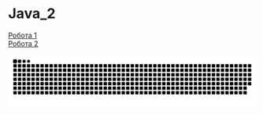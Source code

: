 # Java_2


 [Робота 1](https://github.com/BlackCNP/Java_2/tree/main/Lab_1)  
   [Робота 2](https://github.com/BlackCNP/Java_2/tree/main/Pr_4_v2)

<picture>
  <source media="(prefers-color-scheme: dark)" srcset="https://raw.githubusercontent.com/platane/platane/output/github-contribution-grid-snake-dark.svg">
  <source media="(prefers-color-scheme: light)" srcset="https://raw.githubusercontent.com/platane/platane/output/github-contribution-grid-snake.svg">
  <img alt="github contribution grid snake animation" src="https://raw.githubusercontent.com/platane/platane/output/github-contribution-grid-snake.svg">
</picture>
